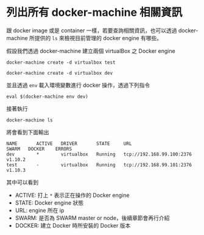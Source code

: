 列出所有 docker-machine 相關資訊
================================

跟 docker image 或是 container 一樣，若要查詢相關資訊，也可以透過 docker-machine 所提供的 `ls` 來檢視目前管理的 docker engine 有哪些。

假設我們透過 docker-machine 建立兩個 virtualBox 之 Docker engine

`docker-machine create -d virtualbox test`

`docker-machine create -d virtualbox dev`

並且透過 `env` 載入環境變數進行 docker 操作，透過下列指令

`eval $(docker-machine env dev)`

接著執行

`docker-machine ls`

將會看到下面輸出

```
NAME       ACTIVE   DRIVER       STATE     URL                         SWARM   DOCKER    ERRORS
dev        *        virtualbox   Running   tcp://192.168.99.100:2376           v1.10.2
test       -        virtualbox   Running   tcp://192.168.99.101:2376           v1.10.3
```

其中可以看到

-	ACTIVE: 打上 `*` 表示正在操作的 Docker engine
-	STATE: Docker engine 狀態
-	URL: engine 所在 ip
-	SWARM: 是否為 SWARM master or node，後續章節會再行介紹
-	DOCKER: 建立 Docker 時所安裝的 Docker 版本
